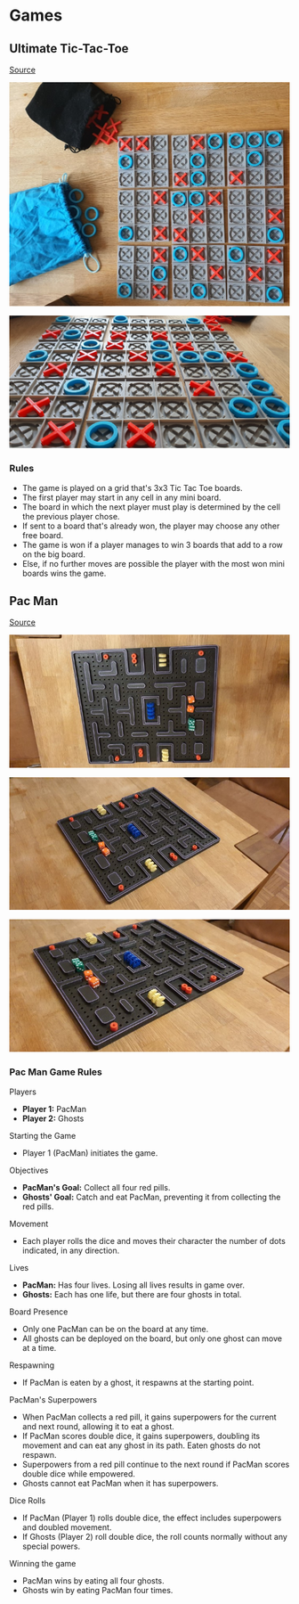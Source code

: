 # Games

## Ultimate Tic-Tac-Toe

[Source](https://www.thingiverse.com/thing:5790641)

![Ultimate Tic-Tac-Toe](_3d-ultimate-tic-tac-toe1.jpg)

![Ultimate Tic-Tac-Toe](_3d-ultimate-tic-tac-toe2.jpg)

### Rules

- The game is played on a grid that's 3x3 Tic Tac Toe boards.
- The first player may start in any cell in any mini board.
- The board in which the next player must play is determined by the cell the previous player chose.
- If sent to a board that's already won, the player may choose any other free board.
- The game is won if a player manages to win 3 boards that add to a row on the big board.
- Else, if no further moves are possible the player with the most won mini boards wins the game.

## Pac Man

[Source](https://www.thingiverse.com/thing:5396911)

![Pac Man](_pacman1.jpeg)

![Pac Man](_pacman2.jpeg)

![Pac Man](_pacman3.jpeg)

### Pac Man Game Rules

Players

- **Player 1:** PacMan
- **Player 2:** Ghosts

Starting the Game

- Player 1 (PacMan) initiates the game.

Objectives

- **PacMan's Goal:** Collect all four red pills.
- **Ghosts' Goal:** Catch and eat PacMan, preventing it from collecting the red pills.

Movement

- Each player rolls the dice and moves their character the number of dots indicated, in any direction.

Lives

- **PacMan:** Has four lives. Losing all lives results in game over.
- **Ghosts:** Each has one life, but there are four ghosts in total.

Board Presence

- Only one PacMan can be on the board at any time.
- All ghosts can be deployed on the board, but only one ghost can move at a time.

Respawning

- If PacMan is eaten by a ghost, it respawns at the starting point.

PacMan's Superpowers

- When PacMan collects a red pill, it gains superpowers for the current and next round, allowing it to eat a ghost.
- If PacMan scores double dice, it gains superpowers, doubling its movement and can eat any ghost in its path. Eaten ghosts do not respawn.
- Superpowers from a red pill continue to the next round if PacMan scores double dice while empowered.
- Ghosts cannot eat PacMan when it has superpowers.

Dice Rolls

- If PacMan (Player 1) rolls double dice, the effect includes superpowers and doubled movement.
- If Ghosts (Player 2) roll double dice, the roll counts normally without any special powers.

Winning the game

- PacMan wins by eating all four ghosts.
- Ghosts win by eating PacMan four times.
